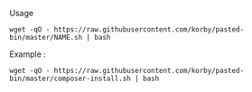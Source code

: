 

Usage 
```shell
wget -qO - https://raw.githubusercontent.com/korby/pasted-bin/master/NAME.sh | bash

```
Example :
```shell
wget -qO - https://raw.githubusercontent.com/korby/pasted-bin/master/composer-install.sh | bash
```

